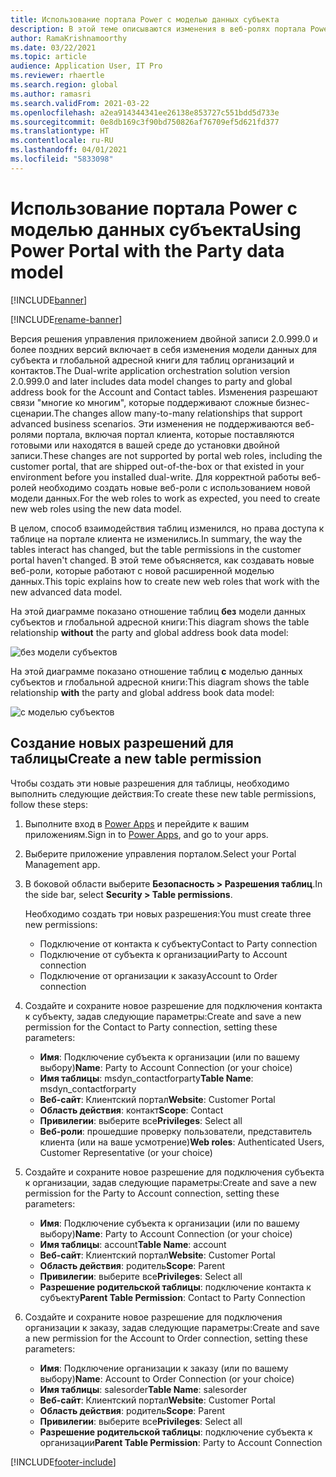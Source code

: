 ```yaml
---
title: Использование портала Power с моделью данных субъекта
description: В этой теме описываются изменения в веб-ролях портала Power из-за модели данных субъекта в двойной записи.
author: RamaKrishnamoorthy
ms.date: 03/22/2021
ms.topic: article
audience: Application User, IT Pro
ms.reviewer: rhaertle
ms.search.region: global
ms.author: ramasri
ms.search.validFrom: 2021-03-22
ms.openlocfilehash: a2ea914344341ee26138e853727c551bdd5d733e
ms.sourcegitcommit: 0e8db169c3f90bd750826af76709ef5d621fd377
ms.translationtype: HT
ms.contentlocale: ru-RU
ms.lasthandoff: 04/01/2021
ms.locfileid: "5833098"
---
```

# <a name="using-power-portal-with-the-party-data-model"></a><span data-ttu-id="a2eb2-103">Использование портала Power с моделью данных субъекта</span><span class="sxs-lookup"><span data-stu-id="a2eb2-103">Using Power Portal with the Party data model</span></span>

[!INCLUDE[banner](../../includes/banner.md)]

[!INCLUDE[rename-banner](~/includes/cc-data-platform-banner.md)]

<span data-ttu-id="a2eb2-104">Версия решения управления приложением двойной записи 2.0.999.0 и более поздних версий включает в себя изменения модели данных для субъекта и глобальной адресной книги для таблиц организаций и контактов.</span><span class="sxs-lookup"><span data-stu-id="a2eb2-104">The Dual-write application orchestration solution version 2.0.999.0 and later includes data model changes to party and global address book for the Account and Contact tables.</span></span> <span data-ttu-id="a2eb2-105">Изменения разрешают связи "многие ко многим", которые поддерживают сложные бизнес-сценарии.</span><span class="sxs-lookup"><span data-stu-id="a2eb2-105">The changes allow many-to-many relationships that support advanced business scenarios.</span></span> <span data-ttu-id="a2eb2-106">Эти изменения не поддерживаются веб-ролями портала, включая портал клиента, которые поставляются готовыми или находятся в вашей среде до установки двойной записи.</span><span class="sxs-lookup"><span data-stu-id="a2eb2-106">These changes are not supported by portal web roles, including the customer portal, that are shipped out-of-the-box or that existed in your environment before you installed dual-write.</span></span> <span data-ttu-id="a2eb2-107">Для корректной работы веб-ролей необходимо создать новые веб-роли с использованием новой модели данных.</span><span class="sxs-lookup"><span data-stu-id="a2eb2-107">For the web roles to work as expected, you need to create new web roles using the new data model.</span></span> 

<span data-ttu-id="a2eb2-108">В целом, способ взаимодействия таблиц изменился, но права доступа к таблице на портале клиента не изменились.</span><span class="sxs-lookup"><span data-stu-id="a2eb2-108">In summary, the way the tables interact has changed, but the table permissions in the customer portal haven't changed.</span></span> <span data-ttu-id="a2eb2-109">В этой теме объясняется, как создавать новые веб-роли, которые работают с новой расширенной моделью данных.</span><span class="sxs-lookup"><span data-stu-id="a2eb2-109">This topic explains how to create new web roles that work with the new advanced data model.</span></span>

<span data-ttu-id="a2eb2-110">На этой диаграмме показано отношение таблиц **без** модели данных субъектов и глобальной адресной книги:</span><span class="sxs-lookup"><span data-stu-id="a2eb2-110">This diagram shows the table relationship **without** the party and global address book data model:</span></span>

   ![без модели субъектов](media/without-party-model.PNG)

<span data-ttu-id="a2eb2-112">На этой диаграмме показано отношение таблиц **с** моделью данных субъектов и глобальной адресной книги:</span><span class="sxs-lookup"><span data-stu-id="a2eb2-112">This diagram shows the table relationship **with** the party and global address book data model:</span></span>

   ![с моделью субъектов](media/with-party-model.png)

## <a name="create-a-new-table-permission"></a><span data-ttu-id="a2eb2-114">Создание новых разрешений для таблицы</span><span class="sxs-lookup"><span data-stu-id="a2eb2-114">Create a new table permission</span></span>

<span data-ttu-id="a2eb2-115">Чтобы создать эти новые разрешения для таблицы, необходимо выполнить следующие действия:</span><span class="sxs-lookup"><span data-stu-id="a2eb2-115">To create these new table permissions, follow these steps:</span></span>

1. <span data-ttu-id="a2eb2-116">Выполните вход в [Power Apps](https://make.powerapps.com) и перейдите к вашим приложениям.</span><span class="sxs-lookup"><span data-stu-id="a2eb2-116">Sign in to [Power Apps](https://make.powerapps.com), and go to your apps.</span></span>
2. <span data-ttu-id="a2eb2-117">Выберите приложение управления порталом.</span><span class="sxs-lookup"><span data-stu-id="a2eb2-117">Select your Portal Management app.</span></span>
3. <span data-ttu-id="a2eb2-118">В боковой области выберите **Безопасность > Разрешения таблиц**.</span><span class="sxs-lookup"><span data-stu-id="a2eb2-118">In the side bar, select **Security > Table permissions**.</span></span>

    <span data-ttu-id="a2eb2-119">Необходимо создать три новых разрешения:</span><span class="sxs-lookup"><span data-stu-id="a2eb2-119">You must create three new permissions:</span></span>

    + <span data-ttu-id="a2eb2-120">Подключение от контакта к субъекту</span><span class="sxs-lookup"><span data-stu-id="a2eb2-120">Contact to Party connection</span></span>
    + <span data-ttu-id="a2eb2-121">Подключение от субъекта к организации</span><span class="sxs-lookup"><span data-stu-id="a2eb2-121">Party to Account connection</span></span>
    + <span data-ttu-id="a2eb2-122">Подключение от организации к заказу</span><span class="sxs-lookup"><span data-stu-id="a2eb2-122">Account to Order connection</span></span>

4. <span data-ttu-id="a2eb2-123">Создайте и сохраните новое разрешение для подключения контакта к субъекту, задав следующие параметры:</span><span class="sxs-lookup"><span data-stu-id="a2eb2-123">Create and save a new permission for the Contact to Party connection, setting these parameters:</span></span>

    + <span data-ttu-id="a2eb2-124">**Имя**: Подключение субъекта к организации (или по вашему выбору)</span><span class="sxs-lookup"><span data-stu-id="a2eb2-124">**Name**: Party to Account Connection (or your choice)</span></span>
    + <span data-ttu-id="a2eb2-125">**Имя таблицы**: msdyn_contactforparty</span><span class="sxs-lookup"><span data-stu-id="a2eb2-125">**Table Name**: msdyn_contactforparty</span></span>
    + <span data-ttu-id="a2eb2-126">**Веб-сайт**: Клиентский портал</span><span class="sxs-lookup"><span data-stu-id="a2eb2-126">**Website**: Customer Portal</span></span>
    + <span data-ttu-id="a2eb2-127">**Область действия**: контакт</span><span class="sxs-lookup"><span data-stu-id="a2eb2-127">**Scope**: Contact</span></span>
    + <span data-ttu-id="a2eb2-128">**Привилегии**: выберите все</span><span class="sxs-lookup"><span data-stu-id="a2eb2-128">**Privileges**: Select all</span></span>
    + <span data-ttu-id="a2eb2-129">**Веб-роли**: прошедшие проверку пользователи, представитель клиента (или на ваше усмотрение)</span><span class="sxs-lookup"><span data-stu-id="a2eb2-129">**Web roles**: Authenticated Users, Customer Representative (or your choice)</span></span>

5. <span data-ttu-id="a2eb2-130">Создайте и сохраните новое разрешение для подключения субъекта к организации, задав следующие параметры:</span><span class="sxs-lookup"><span data-stu-id="a2eb2-130">Create and save a new permission for the Party to Account connection, setting these parameters:</span></span>

    + <span data-ttu-id="a2eb2-131">**Имя**: Подключение субъекта к организации (или по вашему выбору)</span><span class="sxs-lookup"><span data-stu-id="a2eb2-131">**Name**: Party to Account Connection (or your choice)</span></span>
    + <span data-ttu-id="a2eb2-132">**Имя таблицы**: account</span><span class="sxs-lookup"><span data-stu-id="a2eb2-132">**Table Name**: account</span></span>
    + <span data-ttu-id="a2eb2-133">**Веб-сайт**: Клиентский портал</span><span class="sxs-lookup"><span data-stu-id="a2eb2-133">**Website**: Customer Portal</span></span>
    + <span data-ttu-id="a2eb2-134">**Область действия**: родитель</span><span class="sxs-lookup"><span data-stu-id="a2eb2-134">**Scope**: Parent</span></span>
    + <span data-ttu-id="a2eb2-135">**Привилегии**: выберите все</span><span class="sxs-lookup"><span data-stu-id="a2eb2-135">**Privileges**: Select all</span></span>
    + <span data-ttu-id="a2eb2-136">**Разрешение родительской таблицы**: подключение контакта к субъекту</span><span class="sxs-lookup"><span data-stu-id="a2eb2-136">**Parent Table Permission**: Contact to Party Connection</span></span>

6. <span data-ttu-id="a2eb2-137">Создайте и сохраните новое разрешение для подключения организации к заказу, задав следующие параметры:</span><span class="sxs-lookup"><span data-stu-id="a2eb2-137">Create and save a new permission for the Account to Order connection, setting these parameters:</span></span>

    + <span data-ttu-id="a2eb2-138">**Имя**: Подключение организации к заказу (или по вашему выбору)</span><span class="sxs-lookup"><span data-stu-id="a2eb2-138">**Name**: Account to Order Connection (or your choice)</span></span>
    + <span data-ttu-id="a2eb2-139">**Имя таблицы**: salesorder</span><span class="sxs-lookup"><span data-stu-id="a2eb2-139">**Table Name**: salesorder</span></span>
    + <span data-ttu-id="a2eb2-140">**Веб-сайт**: Клиентский портал</span><span class="sxs-lookup"><span data-stu-id="a2eb2-140">**Website**: Customer Portal</span></span>
    + <span data-ttu-id="a2eb2-141">**Область действия**: родитель</span><span class="sxs-lookup"><span data-stu-id="a2eb2-141">**Scope**: Parent</span></span>
    + <span data-ttu-id="a2eb2-142">**Привилегии**: выберите все</span><span class="sxs-lookup"><span data-stu-id="a2eb2-142">**Privileges**: Select all</span></span>
    + <span data-ttu-id="a2eb2-143">**Разрешение родительской таблицы**: подключение субъекта к организации</span><span class="sxs-lookup"><span data-stu-id="a2eb2-143">**Parent Table Permission**: Party to Account Connection</span></span>

[!INCLUDE[footer-include](../../../../includes/footer-banner.md)]
